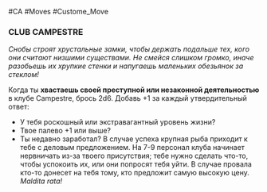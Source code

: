 #CA #Moves #Custome_Move

### CLUB CAMPESTRE
*Снобы строят хрустальные замки, чтобы держать подальше тех, кого они считают низшими существами. Не смейся слишком громко, иначе разобьешь их хрупкие стенки и напугаешь маленьких обезьянок за стеклом!*

Когда ты **хвастаешь своей преступной или незаконной деятельностью** в клубе Campestre, брось 2d6. Добавь +1 за каждый утвердительный ответ: 
-  У тебя роскошный или экстравагантный уровень жизни? 
-  Твое палево +1 или выше? 
-  Ты недавно заработал? 
В случае успеха крупная рыба приходит к тебе с деловым предложением. На 7-9 персонал клуба начинает нервничать из-за твоего присутствия; тебе нужно сделать что-то, чтобы успокоить их, или они попросят тебя уйти. В случае провала кто-то донесет на тебя тому, кто предложит самую высокую цену. *Maldita rata!*